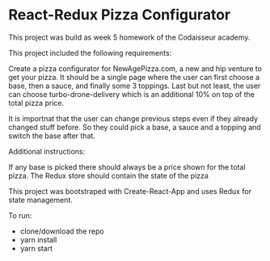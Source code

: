 # React-Redux Pizza Configurator
This project was build as week 5 homework of the Codaisseur academy.

This project included the following requirements:

Create a pizza configurator for NewAgePizza.com, a new and hip venture to get your pizza. It should be a single page where the user can first choose a base, then a sauce, and finally some 3 toppings. Last but not least, the user can choose turbo-drone-delivery which is an additional 10% on top of the total pizza price.

It is importnat that the user can change previous steps even if they already changed stuff before. So they could pick a base, a sauce and a topping and switch the base after that.

Additional instructions:

   If any base is picked there should always be a price shown for the total pizza.
   The Redux store should contain the state of the pizza

This project was bootstraped with Create-React-App and uses Redux for state management.

To run:
- clone/download the repo
- yarn install
- yarn start
